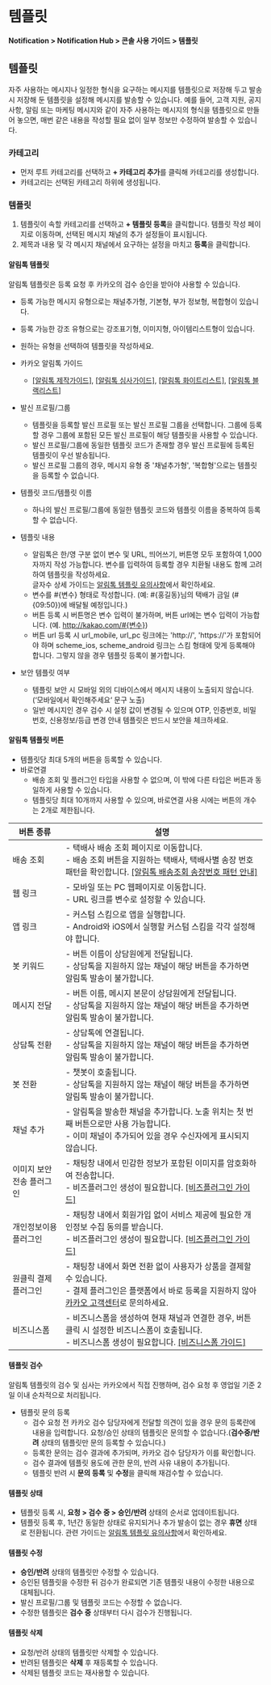 <style>
.page__rnb .lst_rnb_item .rnb_item:first-of-type a {
    display: inline !important;
}
</style>
<h1>템플릿</h1>

**Notification > Notification Hub > 콘솔 사용 가이드 > 템플릿**


<span id="template"></span>

## 템플릿

자주 사용하는 메시지나 일정한 형식을 요구하는 메시지를 템플릿으로 저장해 두고 발송 시 저장해 둔 템플릿을 설정해 메시지를 발송할 수 있습니다. 예를 들어, 고객 지원, 공지 사항, 알림 또는 마케팅 메시지와 같이 자주 사용하는 메시지의 형식을 템플릿으로 만들어 놓으면, 매번 같은 내용을 작성할 필요 없이 일부 정보만 수정하여 발송할 수 있습니다.

### 카테고리
* 먼저 루트 카테고리를 선택하고 **+ 카테고리 추가**를 클릭해 카테고리를 생성합니다.
* 카테고리는 선택된 카테고리 하위에 생성됩니다.

### 템플릿
1. 템플릿이 속할 카테고리를 선택하고 **+ 템플릿 등록**을 클릭합니다. 템플릿 작성 페이지로 이동하며, 선택된 메시지 채널의 추가 설정들이 표시됩니다.
2. 제목과 내용 및 각 메시지 채널에서 요구하는 설정을 마치고 **등록**을 클릭합니다.

#### 알림톡 템플릿

알림톡 템플릿은 등록 요청 후 카카오의 검수 승인을 받아야 사용할 수 있습니다.

* 등록 가능한 메시지 유형으로는 채널추가형, 기본형, 부가 정보형, 복합형이 있습니다.
* 등록 가능한 강조 유형으로는 강조표기형, 이미지형, 아이템리스트형이 있습니다.
* 원하는 유형을 선택하여 템플릿을 작성하세요.

* 카카오 알림톡 가이드
    * [[알림톡 제작가이드]](https://kakaobusiness.gitbook.io/main/ad/bizmessage/notice-friend/content-guide), [[알림톡 심사가이드]](https://kakaobusiness.gitbook.io/main/ad/bizmessage/notice-friend/audit), [[알림톡 화이트리스트]](https://kakaobusiness.gitbook.io/main/ad/bizmessage/notice-friend/audit/white-list), [[알림톡 블랙리스트]](https://kakaobusiness.gitbook.io/main/ad/bizmessage/notice-friend/audit/black-list)
* 발신 프로필/그룹
    * 템플릿을 등록할 발신 프로필 또는 발신 프로필 그룹을 선택합니다. 그룹에 등록할 경우 그룹에 포함된 모든 발신 프로필이 해당 템플릿을 사용할 수 있습니다.
    * 발신 프로필/그룹에 동일한 템플릿 코드가 존재할 경우 발신 프로필에 등록된 템플릿이 우선 발송됩니다.
    * 발신 프로필 그룹의 경우, 메시지 유형 중 '채널추가형', '복합형'으로는 템플릿을 등록할 수 없습니다.
* 템플릿 코드/템플릿 이름
    * 하나의 발신 프로필/그룹에 동일한 템플릿 코드와 템플릿 이름을 중복하여 등록할 수 없습니다.
* 템플릿 내용
    * 알림톡은 한/영 구분 없이 변수 및 URL, 띄어쓰기, 버튼명 모두 포함하여 1,000자까지 작성 가능합니다. 변수를 입력하여 등록할 경우 치환될 내용도 함께 고려하여 템플릿을 작성하세요.<br/> 글자수 상세 가이드는 [알림톡 템플릿 유의사항](https://docs.nhncloud.com/ko/Notification/KakaoTalk%20Bizmessage/ko/alimtalk-overview/#_3)에서 확인하세요.
    * 변수를 #{변수} 형태로 작성합니다. (예: #{홍길동}님의 택배가 금일 (#{09:50})에 배달될 예정입니다.)
    * 버튼 등록 시 버튼명은 변수 입력이 불가하며, 버튼 url에는 변수 입력이 가능합니다. (예. http://kakao.com/#{변수})
    * 버튼 url 등록 시 url_mobile, url_pc 링크에는 'http://', 'https://'가 포함되어야 하며 scheme_ios, scheme_android 링크는 스킴 형태에 맞게 등록해야 합니다. 그렇지 않을 경우 템플릿 등록이 불가합니다.
* 보안 템플릿 여부
    * 템플릿 보안 시 모바일 외의 디바이스에서 메시지 내용이 노출되지 않습니다.(‘모바일에서 확인해주세요‘ 문구 노출)
    * 일반 메시지인 경우 검수 시 설정 값이 변경될 수 있으며 OTP, 인증번호, 비밀번호, 신용정보/등급 변경 안내 템플릿은 반드시 보안을 체크하세요.

#### 알림톡 템플릿 버튼
* 템플릿당 최대 5개의 버튼을 등록할 수 있습니다.
* 바로연결
    * 배송 조회 및 플러그인 타입을 사용할 수 없으며, 이 밖에 다른 타입은 버튼과 동일하게 사용할 수 있습니다.
    * 템플릿당 최대 10개까지 사용할 수 있으며, 바로연결 사용 시에는 버튼의 개수는 2개로 제한됩니다.

| 버튼 종류 | 설명 |
| --- | --- |
| 배송 조회 | - 택배사 배송 조회 페이지로 이동합니다.<br/> - 배송 조회 버튼을 지원하는 택배사, 택배사별 송장 번호 패턴을 확인합니다. [[알림톡 배송조회 송장번호 패턴 안내]](https://www.nhncloud.com/kr/support/notice/detail/1455)|
| 웹 링크 | - 모바일 또는 PC 웹페이지로 이동합니다.<br/> - URL 링크를 변수로 설정할 수 있습니다. |
| 앱 링크 | - 커스텀 스킴으로 앱을 실행합니다.<br/> - Android와 iOS에서 실행할 커스텀 스킴을 각각 설정해야 합니다. |
| 봇 키워드 | - 버튼 이름이 상담원에게 전달됩니다.<br/> - 상담톡을 지원하지 않는 채널이 해당 버튼을 추가하면 알림톡 발송이 불가합니다. |
| 메시지 전달 | - 버튼 이름, 메시지 본문이 상담원에게 전달됩니다.<br/> - 상담톡을 지원하지 않는 채널이 해당 버튼을 추가하면 알림톡 발송이 불가합니다. |
| 상담톡 전환 | - 상담톡에 연결됩니다.<br/> - 상담톡을 지원하지 않는 채널이 해당 버튼을 추가하면 알림톡 발송이 불가합니다. |
| 봇 전환 | - 챗봇이 호출됩니다.<br/> - 상담톡을 지원하지 않는 채널이 해당 버튼을 추가하면 알림톡 발송이 불가합니다. |
| 채널 추가 | - 알림톡을 발송한 채널을 추가합니다. 노출 위치는 첫 번째 버튼으로만 사용 가능합니다.<br/> - 이미 채널이 추가되어 있을 경우 수신자에게 표시되지 않습니다. |
| 이미지 보안 전송 플러그인 | - 채팅창 내에서 민감한 정보가 포함된 이미지를 암호화하여 전송합니다.<br/> - 비즈플러그인 생성이 필요합니다. [[비즈플러그인 가이드]](https://business.kakao.com/info/talkbizplugin/) |
| 개인정보이용 플러그인 | - 채팅창 내에서 회원가입 없이 서비스 제공에 필요한 개인정보 수집 동의를 받습니다.<br/> - 비즈플러그인 생성이 필요합니다. [[비즈플러그인 가이드]](https://business.kakao.com/info/talkbizplugin/) |
| 원클릭 결제 플러그인 | - 채팅창 내에서 화면 전환 없이 사용자가 상품을 결제할 수 있습니다.<br/> - 결제 플러그인은 플랫폼에서 바로 등록을 지원하지 않아 [카카오 고객센터](https://cs.kakao.com/helps?service=127&category=572&locale=ko)로 문의하세요. | 
| 비즈니스폼 | - 비즈니스폼을 생성하여 현재 채널과 연결한 경우, 버튼 클릭 시 설정한 비즈니스폼이 호출됩니다.<br/> - 비즈니스폼 생성이 필요합니다. [[비즈니스폼 가이드]](https://business.kakao.com/info/talkbizform/) |

#### 템플릿 검수
알림톡 템플릿의 검수 및 심사는 카카오에서 직접 진행하며, 검수 요청 후 영업일 기준 2일 이내 순차적으로 처리됩니다.

* 템플릿 문의 등록
    * 검수 요청 전 카카오 검수 담당자에게 전달할 의견이 있을 경우 문의 등록란에 내용을 입력합니다. 요청/승인 상태의 템플릿은 문의할 수 없습니다.(**검수중/반려** 상태의 템플릿만 문의 등록할 수 있습니다.)
    * 등록한 문의는 검수 결과에 추가되며, 카카오 검수 담당자가 이를 확인합니다.
    * 검수 결과에 템플릿 용도에 관한 문의, 반려 사유 내용이 추가됩니다.
    * 템플릿 반려 시 **문의 등록** 및 **수정**을 클릭해 재검수할 수 있습니다.

#### 템플릿 상태
* 템플릿 등록 시, **요청 > 검수 중 > 승인/반려** 상태의 순서로 업데이트됩니다.
* 템플릿 등록 후, 1년간 동일한 상태로 유지되거나 추가 발송이 없는 경우 **휴면** 상태로 전환됩니다. 관련 가이드는 [알림톡 템플릿 유의사항](https://docs.nhncloud.com/ko/Notification/KakaoTalk%20Bizmessage/ko/alimtalk-overview/#_3)에서 확인하세요.

#### 템플릿 수정
* **승인/반려** 상태의 템플릿만 수정할 수 있습니다.
* 승인된 템플릿을 수정한 뒤 검수가 완료되면 기존 템플릿 내용이 수정한 내용으로 대체됩니다.
* 발신 프로필/그룹 및 템플릿 코드는 수정할 수 없습니다.
* 수정한 템플릿은 **검수 중** 상태부터 다시 검수가 진행됩니다.

#### 템플릿 삭제
* 요청/반려 상태의 템플릿만 삭제할 수 있습니다.
* 반려된 템플릿은 **삭제** 후 재등록할 수 있습니다.
* 삭제된 템플릿 코드는 재사용할 수 있습니다.